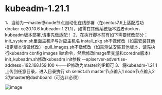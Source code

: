 # kubeadm-1.21.1
1、当前为一master多node节点自动化在线部署（在centos7.9上适配成功 docker-ce20.10.6 kubeadm-1.21.1），如需在其他系统版本或者docker、kubeadm版本部署,请事先做适配！
2、在执行脚本前有如下需要修改部分：
init_system.sh里面主机IP与对应主机名
install_pkg.sh不做修改（如需安装其他指定版本请做修改）
pull_images.sh不做修改（如需测试安装其他版本，请先执行kubeadm config images list命令，然后修改image里变量和coredns版本）
init_kubeadm.sh修改kubeadm init参数 --apiserver-advertise-address=192.168.159.100  <---IP修改为master的IP即可
3、将kubeadm-1.21.1上传到任意目录，进入目录执行 sh select.sh
master节点输入1
node节点输入2
3为master的dashboard（可选非必须）
	
![image](https://user-images.githubusercontent.com/57087563/120353141-0b494900-c334-11eb-8cf6-2236b4ed7547.png)
